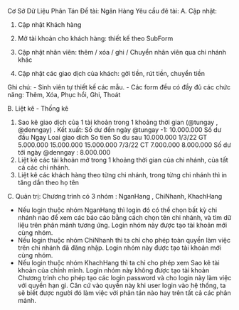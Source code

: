 Cơ Sở Dữ Liệu Phân Tán
Đề tài: Ngân Hàng
Yêu cầu đê tài:
A. Cập nhật:

1.	Cập nhật Khách hàng

2.  Mở tài khoản cho khách hàng: thiết kế theo SubForm

3. Cập nhật nhân viên: thêm / xóa / ghi / Chuyển nhân viên qua chi nhánh khác

4. Cập nhật các giao dịch của khách: gởi tiền, rút tiền, chuyển tiền 

Ghi chú: 
	- Sinh viên tự thiết kế các mẫu.
	- Các form đều có đầy đủ các chức năng: Thêm,  Xóa, Phục hồi, Ghi, Thoát
           
B. Liệt kê - Thống kê
1.	Sao kê giao dịch của 1 tài khoản trong 1 khoảng thời gian (@tungay , @denngay) . Kết xuất: 
Số dư đến ngày @tungay -1: 10.000.000
Số dư đầu 	Ngay   	 Loai giao dich   	 So tien    	So du sau
10.000.000	1/3/22   		GT		          5.000.000     15.000.000
15.000.000	7/3/22			CT		          7.000.000	    8.000.000
Số dư tới ngày @denngay : 8.000.000
2.	Liệt kê các tài khoản mở trong 1 khoảng thời gian của chi nhánh, của tất cả các chi nhánh.
3.	Liệt kê các khách hàng theo từng chi nhánh, trong từng chi nhánh thì in tăng dần theo họ tên

C. Quản trị: 
Chương trình có 3 nhóm : NganHang ,  ChiNhanh, KhachHang
-  Nếu login thuộc nhóm NganHang thì login đó có thể chọn bất kỳ chi nhánh nào để xem các báo cáo bằng cách chọn tên chi nhánh,  và tìm dữ liệu trên phân mảnh tương ứng. Login nhóm này được tạo tài khoản mới cùng nhóm.  
-  Nếu login thuộc nhóm ChiNhanh thì ta chỉ cho phép toàn quyền làm việc trên chi nhánh đã đăng nhập. Login nhóm này được tạo tài khoản mới cùng nhóm.
-  Nếu login thuộc nhóm KhachHang thì ta chỉ cho phép xem Sao kê tài khoản của chính mình. Login nhóm này không được tạo tài khoản
  Chương trình cho phép tạo các login password và cho login này làm việc với quyền hạn gì. Căn cứ vào quyền này khi user login vào hệ thống, ta sẽ biết được người đó làm việc với phân tán nào hay trên tất cả các phân mảnh.
